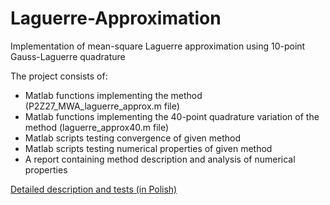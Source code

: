 # Laguerre-Approximation
Implementation of mean-square Laguerre approximation using 10-point Gauss-Laguerre quadrature

The project consists of:

* Matlab functions implementing the method (P2Z27_MWA_laguerre_approx.m file)
* Matlab functions implementing the 40-point quadrature variation of the method (laguerre_approx40.m file)
* Matlab scripts testing convergence of given method 
* Matlab scripts testing numerical properties of given method
* A report containing method description and analysis of numerical properties

[Detailed description and tests (in Polish)](P2Z27_MWA.pdf)
